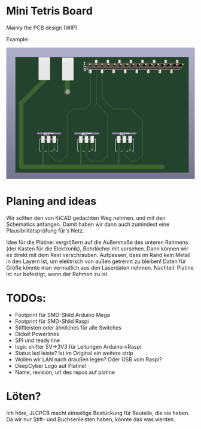 # Mini Tetris Board

Mainly the PCB design (WIP)

Example:

![pcb image](./assets/example.png)


# Planing and ideas
Wir sollten den von KiCAD gedachten Weg nehmen, und mit den Schematics anfangen. Damit haben wir dann auch zumindest eine 
Plausibilitätsprüfung für's Netz.

Idee für die Platine: vergrößern auf die Außenmaße des unteren Rahmens (der Kasten für die Elektronik), Bohrlöcher mit vorsehen. 
Dann können wir es direkt mit dem Rest verschrauben. Aufpassen, dass im Rand kein Metall in den Layern ist, um elektrisch von außen 
getrennt zu bleiben! Daten für Größe könnte man vermutlich aus den Laserdaten nehmen. Nachteil: Platine ist nur befestigt, wenn 
der Rahmen zu ist.

# TODOs:
* Footprint für SMD-Shild Arduino Mega
* Footprint für SMD-Shild Raspi
* Stiftleisten oder ähnliches für alle Switches
* Dicke! Powerlines
* SPI und ready line
* logic shifter 5V->3V3 für Leitungen Arduino->Raspi
* Status led leiste? Ist im Original ein weitere strip
* Wollen wir LAN nach draußen legen? Oder USB vom Raspi?
* DeepCyber Logo auf Platine!
* Name, revision, url des repos auf platine

# Löten?
Ich höre, JLCPCB macht einseitige Bestückung für Bauteile, die sie haben. Da wir nur Stift- und Buchsenleisten haben, könnte das was werden.

